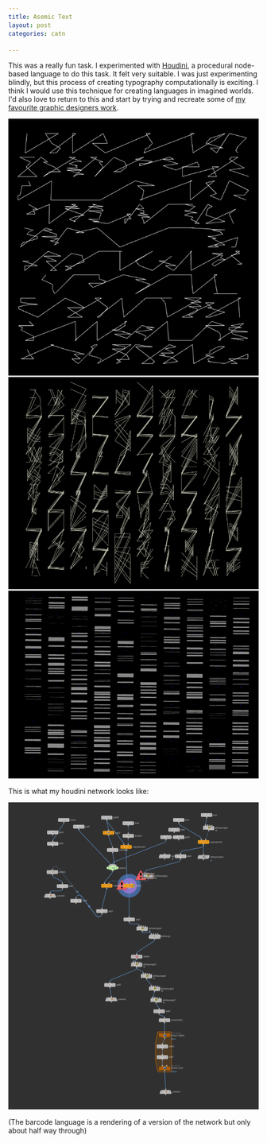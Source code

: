 ```yaml
---
title: Asemic Text
layout: post
categories: catn

---
```


This was a really fun task. I experimented with [Houdini](https://www.sidefx.com/), a procedural node-based language to do this task. It felt very suitable. I was just experimenting blindly, but this process of creating typography computationally is exciting. I think I would use this technique for creating languages in imagined worlds. I'd also love to return to this and start by trying and recreate some of [my favourite graphic designers work](https://davidrudnick.org/).


![](/blog/assets/cat/4.PNG)
![](/blog/assets/cat/2.PNG)
![](/blog/assets/cat/1.PNG)

This is what my houdini network looks like:

![](/blog/assets/cat/3.PNG)

(The barcode language is a rendering of a version of the network but only about half way through)
